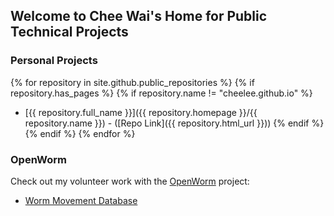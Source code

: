 ## Welcome to Chee Wai's Home for Public Technical Projects

### Personal Projects

{% for repository in site.github.public_repositories %}
   {% if repository.has_pages %}
      {% if repository.name != "cheelee.github.io" %}
  * [{{ repository.full_name }}]({{ repository.homepage }}/{{ repository.name }}) - ([Repo Link]({{ repository.html_url }}))
      {% endif %}
   {% endif %}
{% endfor %}

### OpenWorm

Check out my volunteer work with the [OpenWorm](https://github.com/openworm) project:

- [Worm Movement Database](https://github.com/openworm/movement_cloud) 

